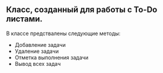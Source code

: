 ## Класс, созданный для работы с To-Do листами. 

В классе предствалены следующие методы:
* Добавление задачи
* Удаление задачи
* Отметка выполнения задачи
* Вывод всех задач
